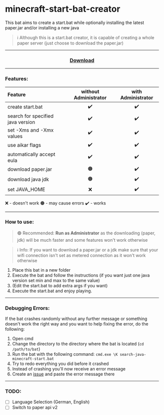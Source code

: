 # minecraft-start-bat-creator
This bat aims to create a start.bat while optionally installing the latest paper.jar and/or installing a new java 

> ℹ️ Although this is a start.bat creator, it is capable of creating a whole paper server (just choose to download the paper.jar)

* * *

<h3 align="center"> <a href="https://github.com/l4zs/minecraft-start-bat-creator/archive/refs/heads/main.zip">Download</a></h3>

* * *

### Features:

Feature | without Administrator | with Administrator
:-- | :-: | :-:
create start.bat | ✔️ | ✔️
search for specified java version | ✔️ | ✔️
set -Xms and -Xmx values | ✔️ | ✔️
use aikar flags | ✔️ | ✔️
automatically accept eula | ✔️ | ✔️
download paper.jar | 🟠 | ✔️
download java jdk | 🟠 | ✔️
set JAVA_HOME | ❌ | ✔️

❌ - doesn't work
🟠 - may cause errors
✔️ - works

* * *

### How to use:

> 🟢 Recommended: **Run as Administrator** as the downloading (paper, jdk) will be much faster and some features won't work otherwise

> ℹ️ Info: If you want to download a paper.jar or a jdk make sure that your wifi connection isn't set as metered connection as it won't work otherwise

1. Place this bat in a new folder
2. Execute the bat and follow the instructions (if you want just one java version set min and max to the same value) 
3. (Edit the start.bat to add extra args if you want)
4. Execute the start.bat and enjoy playing.

* * *

### Debugging Errors:

If the bat crashes randomly without any further message or something doesn't work the right way and you want to help fixing the error, do the following:
1. Open cmd
2. Change the directory to the directory where the bat is located (`cd /path/to/bat`)
3. Run the bat with the following command: `cmd.exe \K search-java-minecraft-start.bat`
4. Try to redo everything you did before it crashed
5. Instead of crashing you'll now receive an error message
6. Create an [issue](https://github.com/l4zs/minecraft-start-bat-creator/issues/new) and paste the error message there

* * *

### TODO:
- [ ] Language Selection (German, English)
- [ ] Switch to paper api v2
